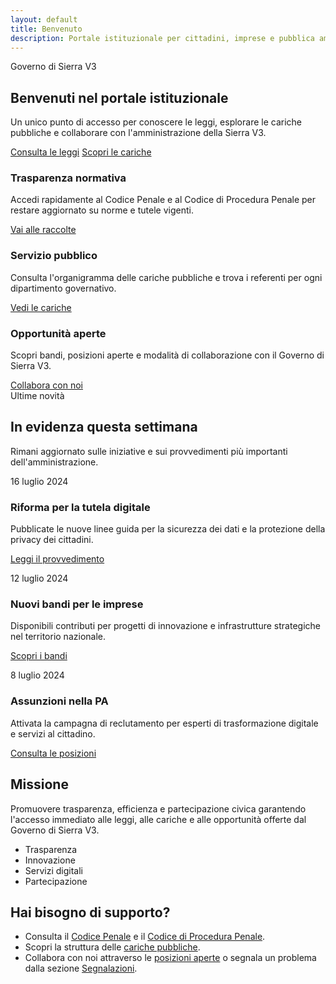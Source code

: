 ```yaml
---
layout: default
title: Benvenuto
description: Portale istituzionale per cittadini, imprese e pubblica amministrazione della Sierra V3
---
```


<section class="hero">
  <div class="hero-inner">
    <div class="hero-logo" role="presentation"></div>
    <p class="hero-kicker">Governo di Sierra V3</p>
    <h1 class="hero-title">Benvenuti nel portale istituzionale</h1>
    <p class="hero-lead">Un unico punto di accesso per conoscere le leggi, esplorare le cariche pubbliche e collaborare con l'amministrazione della Sierra V3.</p>
    <div class="hero-actions">
      <a class="button primary" href="{{ '/codice-penale/' | relative_url }}">Consulta le leggi</a>
      <a class="button ghost" href="{{ '/cariche-pubbliche/' | relative_url }}">Scopri le cariche</a>
    </div>
  </div>
</section>

<section class="home-grid">
  <article class="info-card">
    <h3>Trasparenza normativa</h3>
    <p>Accedi rapidamente al Codice Penale e al Codice di Procedura Penale per restare aggiornato su norme e tutele vigenti.</p>
    <a href="{{ '/codice-penale/' | relative_url }}">Vai alle raccolte</a>
  </article>
  <article class="info-card">
    <h3>Servizio pubblico</h3>
    <p>Consulta l'organigramma delle cariche pubbliche e trova i referenti per ogni dipartimento governativo.</p>
    <a href="{{ '/cariche-pubbliche/' | relative_url }}">Vedi le cariche</a>
  </article>
  <article class="info-card">
    <h3>Opportunità aperte</h3>
    <p>Scopri bandi, posizioni aperte e modalità di collaborazione con il Governo di Sierra V3.</p>
    <a href="{{ '/posizioni-aperte/' | relative_url }}">Collabora con noi</a>
  </article>
</section>

<section class="home-updates">
  <div class="content-section">
    <div class="badge" aria-hidden="true">Ultime novità</div>
    <h2>In evidenza questa settimana</h2>
    <p>Rimani aggiornato sulle iniziative e sui provvedimenti più importanti dell'amministrazione.</p>
    <div class="updates-grid">
      <article class="update-card">
        <p class="meta">16 luglio 2024</p>
        <h3>Riforma per la tutela digitale</h3>
        <p>Pubblicate le nuove linee guida per la sicurezza dei dati e la protezione della privacy dei cittadini.</p>
        <a href="{{ '/codice-penale/' | relative_url }}">Leggi il provvedimento</a>
      </article>
      <article class="update-card">
        <p class="meta">12 luglio 2024</p>
        <h3>Nuovi bandi per le imprese</h3>
        <p>Disponibili contributi per progetti di innovazione e infrastrutture strategiche nel territorio nazionale.</p>
        <a href="{{ '/aziende/' | relative_url }}">Scopri i bandi</a>
      </article>
      <article class="update-card">
        <p class="meta">8 luglio 2024</p>
        <h3>Assunzioni nella PA</h3>
        <p>Attivata la campagna di reclutamento per esperti di trasformazione digitale e servizi al cittadino.</p>
        <a href="{{ '/posizioni-aperte/' | relative_url }}">Consulta le posizioni</a>
      </article>
    </div>
  </div>
</section>

<section class="home-sections">
  <section class="content-section">
    <h2>Missione</h2>
    <p>Promuovere trasparenza, efficienza e partecipazione civica garantendo l'accesso immediato alle leggi, alle cariche e alle opportunità offerte dal Governo di Sierra V3.</p>
    <ul class="tag-list">
      <li>Trasparenza</li>
      <li>Innovazione</li>
      <li>Servizi digitali</li>
      <li>Partecipazione</li>
    </ul>
  </section>

  <section class="content-section callout">
    <h2>Hai bisogno di supporto?</h2>
    <ul>
      <li>Consulta il <a href="{{ '/codice-penale/' | relative_url }}">Codice Penale</a> e il <a href="{{ '/codice-procedura-penale/' | relative_url }}">Codice di Procedura Penale</a>.</li>
      <li>Scopri la struttura delle <a href="{{ '/cariche-pubbliche/' | relative_url }}">cariche pubbliche</a>.</li>
      <li>Collabora con noi attraverso le <a href="{{ '/posizioni-aperte/' | relative_url }}">posizioni aperte</a> o segnala un problema dalla sezione <a href="{{ '/segnalazioni/' | relative_url }}">Segnalazioni</a>.</li>
    </ul>
  </section>
</section>
